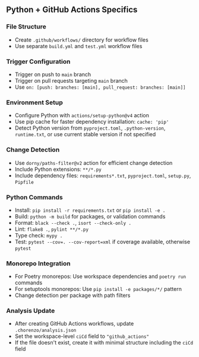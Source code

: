 ## Python + GitHub Actions Specifics

### File Structure
- Create `.github/workflows/` directory for workflow files
- Use separate `build.yml` and `test.yml` workflow files

### Trigger Configuration
- Trigger on push to `main` branch
- Trigger on pull requests targeting `main` branch
- Use `on: [push: branches: [main], pull_request: branches: [main]]`

### Environment Setup
- Configure Python with `actions/setup-python@v4` action
- Use pip cache for faster dependency installation: `cache: 'pip'`
- Detect Python version from `pyproject.toml`, `.python-version`, `runtime.txt`, or use current stable version if not specified

### Change Detection
- Use `dorny/paths-filter@v2` action for efficient change detection
- Include Python extensions: `**/*.py`
- Include dependency files: `requirements*.txt`, `pyproject.toml`, `setup.py`, `Pipfile`

### Python Commands
- Install: `pip install -r requirements.txt` or `pip install -e .`
- Build: `python -m build` for packages, or validation commands
- Format: `black --check .`, `isort --check-only .`
- Lint: `flake8 .`, `pylint **/*.py`
- Type check: `mypy .`
- Test: `pytest --cov=. --cov-report=xml` if coverage available, otherwise `pytest`

### Monorepo Integration
- For Poetry monorepos: Use workspace dependencies and `poetry run` commands
- For setuptools monorepos: Use `pip install -e packages/*/` pattern
- Change detection per package with path filters

### Analysis Update
- After creating GitHub Actions workflows, update `.chorenzo/analysis.json`
- Set the workspace-level `ciCd` field to `"github_actions"`
- If the file doesn't exist, create it with minimal structure including the `ciCd` field